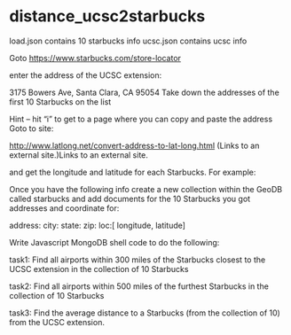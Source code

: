 # distance_ucsc2starbucks

load.json contains 10 starbucks info
ucsc.json contains ucsc info



Goto https://www.starbucks.com/store-locator

enter the address of the UCSC extension:

3175 Bowers Ave, Santa Clara, CA 95054
Take down the addresses of the first 10 Starbucks on the list

Hint – hit “i” to get to a page where you can copy and paste the address
Goto to site:

http://www.latlong.net/convert-address-to-lat-long.html (Links to an external site.)Links to an external site.

and get the longitude and latitude for each Starbucks. For example:
 

Once you have the following info create a new collection within the GeoDB called starbucks and add documents for the 10 Starbucks you got addresses and coordinate for:

address:
city:
state:
zip:
loc:[ longitude, latitude]

Write Javascript MongoDB shell code to do the following:

task1:
Find all airports within 300 miles of the Starbucks closest to the UCSC extension in the collection of 10 Starbucks

task2:
Find all airports within 500 miles of the furthest Starbucks in the collection of 10 Starbucks

task3:
Find the average distance to a Starbucks (from the collection of 10) from the UCSC extension.

